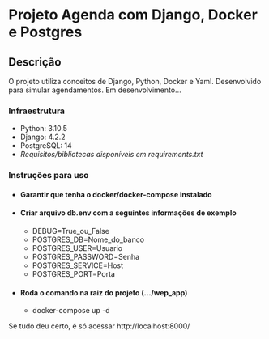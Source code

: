 # Projeto Agenda com Django, Docker e Postgres

## Descrição
O projeto utiliza conceitos de Django, Python, Docker e Yaml. Desenvolvido para simular agendamentos.
Em desenvolvimento...

### Infraestrutura
  - Python: 3.10.5 
  - Django: 4.2.2 
  - PostgreSQL: 14 
  - _Requisitos/bibliotecas disponíveis em requirements.txt_

### Instruções para uso
  - #### Garantir que tenha o docker/docker-compose instalado
  - #### Criar arquivo db.env com a seguintes informações de exemplo
      - DEBUG=True_ou_False
      - POSTGRES_DB=Nome_do_banco
      - POSTGRES_USER=Usuario
      - POSTGRES_PASSWORD=Senha
      - POSTGRES_SERVICE=Host
      - POSTGRES_PORT=Porta
    
  - #### Roda o comando na raiz do projeto (.../wep_app)
    - docker-compose up -d
  
  Se tudo deu certo, é só acessar http://localhost:8000/